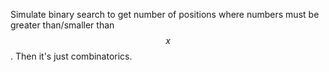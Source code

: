 Simulate binary search to get number of positions where numbers must be greater than/smaller than $$x$$.  Then it's just combinatorics.  
